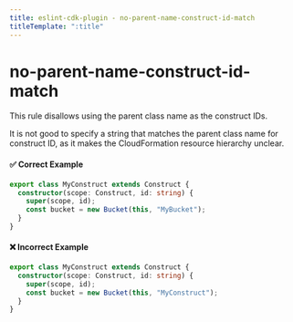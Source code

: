 ```yaml
---
title: eslint-cdk-plugin - no-parent-name-construct-id-match
titleTemplate: ":title"
---
```


# no-parent-name-construct-id-match

This rule disallows using the parent class name as the construct IDs.

It is not good to specify a string that matches the parent class name for construct ID, as it makes the CloudFormation resource hierarchy unclear.

#### ✅ Correct Example

```ts
export class MyConstruct extends Construct {
  constructor(scope: Construct, id: string) {
    super(scope, id);
    const bucket = new Bucket(this, "MyBucket");
  }
}
```

#### ❌ Incorrect Example

```ts
export class MyConstruct extends Construct {
  constructor(scope: Construct, id: string) {
    super(scope, id);
    const bucket = new Bucket(this, "MyConstruct");
  }
}
```
